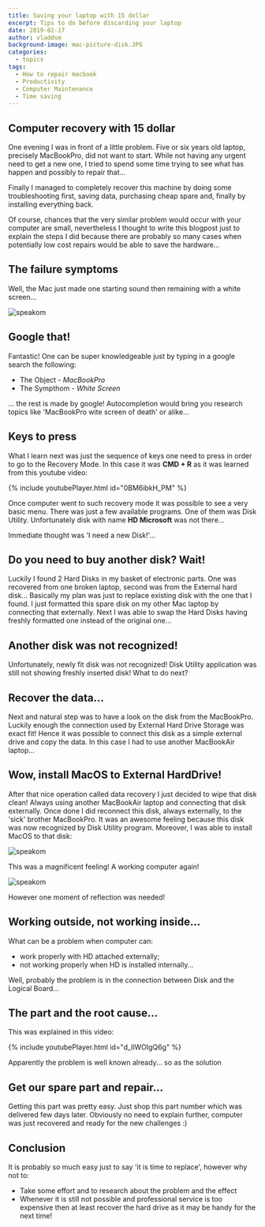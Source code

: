 ```yaml
---
title: Saving your laptop with 15 dollar
excerpt: Tips to do before discarding your laptop
date: 2019-02-17
author: vladdsm
background-image: mac-picture-disk.JPG
categories:
  - topics
tags:
  - How to repair macbook
  - Productivity
  - Computer Maintenance
  - Time saving
---
```


## Computer recovery with 15 dollar

One evening I was in front of a little problem. Five or six years old laptop, precisely MacBookPro, did not want to start. While not having any urgent need to get a new one, I tried to spend some time trying to see what has happen and possibly to repair that...

Finally I managed to completely recover this machine by doing some troubleshooting first, saving data, purchasing cheap spare and, finally by installing everything back.

Of course, chances that the very similar problem would occur with your computer are small, nevertheless I thought to write this blogpost just to explain the steps I did because there are probably so many cases when potentially low cost repairs would be able to save the hardware...

## The failure symptoms

Well, the Mac just made one starting sound then remaining with a white screen... 

<img src ="https://raw.githubusercontent.com/vladdsm/myblog_attempt/master/images/mac_white_screen.PNG" alt="speakom"   />

## Google that!

Fantastic! One can be super knowledgeable just by typing in a google search the following:

* The Object - *MacBookPro*
* The Sympthom - *White Screen*

... the rest is made by google! Autocompletion would bring you research topics like 'MacBookPro wite screen of death' or alike...

## Keys to press

What I learn next was just the sequence of keys one need to press in order to go to the Recovery Mode. In this case it was **CMD + R** as it was learned from this youtube video:

{% include youtubePlayer.html id="0BM6ibkH_PM" %}

Once computer went to such recovery mode it was possible to see a very basic menu. There was just a few available programs. One of them was Disk Utility. Unfortunately disk with name **HD Microsoft** was not there...

Immediate thought was 'I need a new Disk!'...

## Do you need to buy another disk? Wait!

Luckily I found 2 Hard Disks in my basket of electronic parts. One was recovered from one broken laptop, second was from the External hard disk... Basically my plan was just to replace existing disk with the one that I found. I just formatted this spare disk on my other Mac laptop by connecting that externally. Next I was able to swap the Hard Disks having freshly formatted one instead of the original one...

## Another disk was not recognized!

Unfortunately, newly fit disk was not recognized! Disk Utility application was still not showing freshly inserted disk! What to do next?

## Recover the data...

Next and natural step was to have a look on the disk from the MacBookPro. Luckily enough the connection used by External Hard Drive Storage was exact fit! Hence it was possible to connect this disk as a simple external drive and copy the data. In this case I had to use another MacBookAir laptop...

## Wow, install MacOS to External HardDrive!

After that nice operation called data recovery I just decided to wipe that disk clean! Always using another MacBookAir laptop and connecting that disk externally. Once done I did reconnect this disk, always externally, to the 'sick' brother MacBookPro. It was an awesome feeling because this disk was now recognized by Disk Utility program. Moreover, I was able to install MacOS to that disk:

<img src ="https://raw.githubusercontent.com/vladdsm/myblog_attempt/master/images/mac_external_drive.JPG" alt="speakom"   />

This was a magnificent feeling! A working computer again!

<img src ="https://raw.githubusercontent.com/vladdsm/myblog_attempt/master/images/mac-external-OS.JPG" alt="speakom"   />

However one moment of reflection was needed! 

## Working outside, not working inside...

What can be a problem when computer can:

* work properly with HD attached externally;
* not working properly when HD is installed internally...

Well, probably the problem is in the connection between Disk and the Logical Board...

## The part and the root cause...

This was explained in this video:

{% include youtubePlayer.html id="d_llWOIgQ6g" %}

Apparently the problem is well known already... so as the solution

## Get our spare part and repair...

Getting this part was pretty easy. Just shop this part number which was delivered few days later. Obviously no need to explain further, computer was just recovered and ready for the new challenges :)

## Conclusion

It is probably so much easy just to say 'it is time to replace', however why not to:

* Take some effort and to research about the problem and the effect
* Whenever it is still not possible and professional service is too expensive then at least recover the hard drive as it may be handy for the next time!

